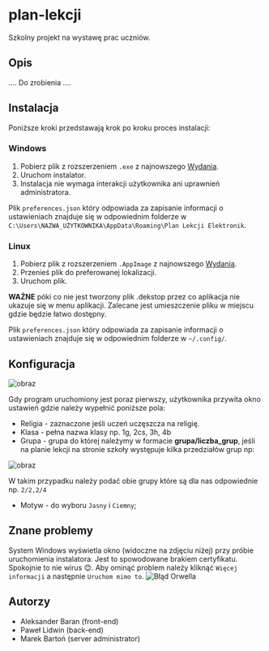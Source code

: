 # plan-lekcji

Szkolny projekt na wystawę prac uczniów.

## Opis

.... Do zrobienia ....

## Instalacja

Poniższe kroki przedstawają krok po kroku proces instalacji: 

### Windows
 1. Pobierz plik z rozszerzeniem `.exe` z najnowszego [Wydania](https://github.com/imLinguin/plan-lekcji/releases/latest).
 2. Uruchom instalator.
 3. Instalacja nie wymaga interakcji użytkownika ani uprawnień administratora.

Plik `preferences.json` który odpowiada za zapisanie informacji o ustawieniach znajduje się w odpowiednim folderze w `C:\Users\NAZWA_UŻYTKOWNIKA\AppData\Roaming\Plan Lekcji Elektronik`.
  
### Linux
  1. Pobierz plik z rozszerzeniem `.AppImage` z najnowszego [Wydania](https://github.com/imLinguin/plan-lekcji/releases/latest).
  2. Przenieś plik do preferowanej lokalizacji.
  3. Uruchom plik.

**WAŻNE** póki co nie jest tworzony plik .dekstop przez co aplikacja nie ukazuje się w menu aplikacji. Zalecane jest umieszczenie pliku w miejscu gdzie będzie łatwo dostępny.

Plik `preferences.json` który odpowiada za zapisanie informacji o ustawieniach znajduje się w odpowiednim folderze w `~/.config/`.

## Konfiguracja
 ![obraz](https://user-images.githubusercontent.com/62100117/111635657-05919c00-87f8-11eb-888b-bd0bf135b599.png)

 Gdy program uruchomiony jest poraz pierwszy, użytkownika przywita okno ustawień gdzie należy wypełnić poniższe pola:
 - Religia - zaznaczone jeśli uczeń uczęszcza na religię.
 - Klasa - pełna nazwa klasy np. 1g, 2cs, 3h, 4b
 - Grupa - grupa do której należymy w formacie **grupa/liczba_grup**, jeśli na planie lekcji na stronie szkoły występuje kilka przedziałów grup np: 
  
  ![obraz](https://user-images.githubusercontent.com/62100117/111636987-4938d580-87f9-11eb-9326-74bfdb2a571f.png)

  W takim przypadku należy podać obie grupy które są dla nas odpowiednie np. `2/2,2/4`

 - Motyw - do wyboru `Jasny` i `Ciemny`;
 
## Znane problemy
  System Windows wyświetla okno (widoczne na zdjęciu niżej) przy próbie uruchomienia instalatora. Jest to spowodowane brakiem certyfikatu. Spokojnie to nie wirus 😊. Aby ominąć problem należy kliknąć `Więcej informacji` a następnie `Uruchom mimo to`.
 ![Błąd Orwella](https://user-images.githubusercontent.com/62100117/111198030-6da96d80-85bf-11eb-9a42-9eb084797fb7.png)
 
## Autorzy

- Aleksander Baran (front-end)
- Paweł Lidwin (back-end)
- Marek Bartoń (server administrator)
